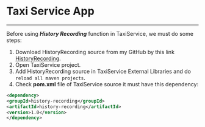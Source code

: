 # Taxi Service App 
*****

Before using ***History Recording*** function in TaxiService, 
we must do some steps:</br>
1. Download HistoryRecording source from my GitHub by this link [HistoryRecording](https://github.com/MichaelKhadzhynov/HistoryRecording).
3. Open TaxiService project.
4. Add HistoryRecording source in TaxiService External Libraries and  do `reload all maven projects`.
5. Check **pom.xml** file of TaxiService source it must have this dependency: 
```xml
<dependency>
<groupId>history-recording</groupId>
<artifactId>history-recording</artifactId>
<version>1.0</version>
</dependency>
```

